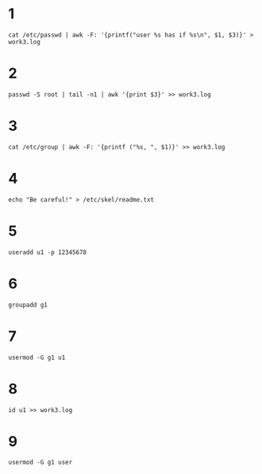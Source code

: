 # 1

```shell
cat /etc/passwd | awk -F: '{printf("user %s has if %s\n", $1, $3)}' > work3.log
```
# 2

```shell
passwd -S root | tail -n1 | awk '{print $3}' >> work3.log
```
# 3 
```shell
cat /etc/group | awk -F: '{printf ("%s, ", $1)}' >> work3.log
```

# 4
```shell
echo "Be careful!" > /etc/skel/readme.txt
```

# 5
```shell
useradd u1 -p 12345678
```

# 6
```shell
groupadd g1
```

# 7
```shell
usermod -G g1 u1
```

# 8 
```shell
id u1 >> work3.log
```

# 9
```shell
usermod -G g1 user
```
